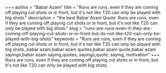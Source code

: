 +++
author = "Babar Azam"
title = "Runs are runs, even if they are coming off playing cut shots or in front, but it's not like T20 can only be played with big shots."
description = "the best Babar Azam Quote: Runs are runs, even if they are coming off playing cut shots or in front, but it's not like T20 can only be played with big shots."
slug = "runs-are-runs-even-if-they-are-coming-off-playing-cut-shots-or-in-front-but-its-not-like-t20-can-only-be-played-with-big-shots"
keywords = "Runs are runs, even if they are coming off playing cut shots or in front, but it's not like T20 can only be played with big shots.,babar azam,babar azam quotes,babar azam quote,babar azam sayings,babar azam saying,quotes, sayings,quote, saying, motivation"
+++
Runs are runs, even if they are coming off playing cut shots or in front, but it's not like T20 can only be played with big shots.
